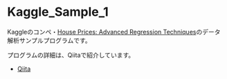 # Kaggle_Sample_1

Kaggleのコンペ・[House Prices: Advanced Regression Techniques](https://www.kaggle.com/c/house-prices-advanced-regression-techniques)のデータ解析サンプルプログラムです。

プログラムの詳細は、Qiitaで紹介しています。

+ [Qiita](https://qiita.com/hokuto_HIRANO/items/e0f5629a0978eceadab3)
